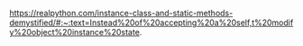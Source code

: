 https://realpython.com/instance-class-and-static-methods-demystified/#:~:text=Instead%20of%20accepting%20a%20self,t%20modify%20object%20instance%20state.
